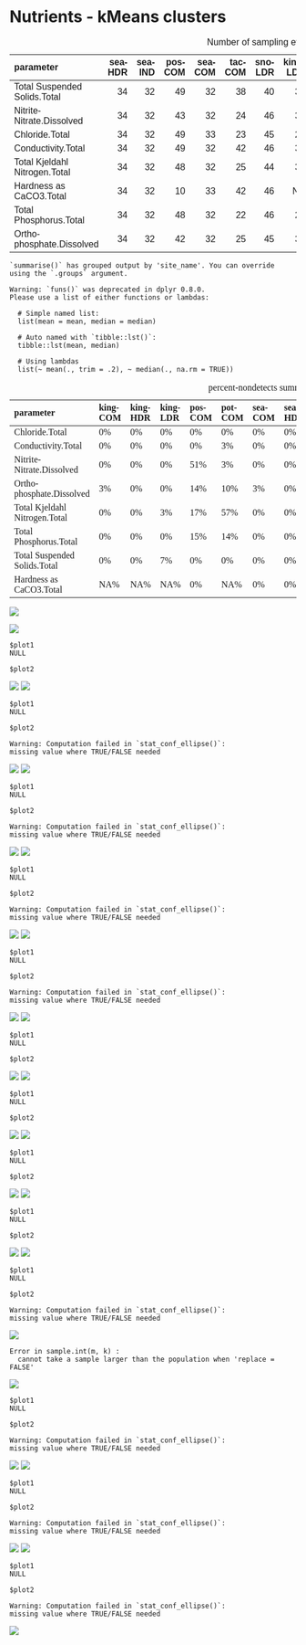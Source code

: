 Nutrients - kMeans clusters
================

<table class=" lightable-classic" style="font-family: &quot;Arial Narrow&quot;, &quot;Source Sans Pro&quot;, sans-serif; width: auto !important; margin-left: auto; margin-right: auto;">
<caption>
Number of sampling events
</caption>
<thead>
<tr>
<th style="text-align:left;">
parameter
</th>
<th style="text-align:right;">
sea-HDR
</th>
<th style="text-align:right;">
sea-IND
</th>
<th style="text-align:right;">
pos-COM
</th>
<th style="text-align:right;">
sea-COM
</th>
<th style="text-align:right;">
tac-COM
</th>
<th style="text-align:right;">
sno-LDR
</th>
<th style="text-align:right;">
king-LDR
</th>
<th style="text-align:right;">
sno-HDR
</th>
<th style="text-align:right;">
tac-IND
</th>
<th style="text-align:right;">
king-COM
</th>
<th style="text-align:right;">
pot-COM
</th>
<th style="text-align:right;">
sno-COM
</th>
<th style="text-align:right;">
tac-HDR
</th>
<th style="text-align:right;">
king-HDR
</th>
</tr>
</thead>
<tbody>
<tr>
<td style="text-align:left;">
Total Suspended Solids.Total
</td>
<td style="text-align:right;">
34
</td>
<td style="text-align:right;">
32
</td>
<td style="text-align:right;">
49
</td>
<td style="text-align:right;">
32
</td>
<td style="text-align:right;">
38
</td>
<td style="text-align:right;">
40
</td>
<td style="text-align:right;">
30
</td>
<td style="text-align:right;">
33
</td>
<td style="text-align:right;">
30
</td>
<td style="text-align:right;">
31
</td>
<td style="text-align:right;">
33
</td>
<td style="text-align:right;">
32
</td>
<td style="text-align:right;">
48
</td>
<td style="text-align:right;">
21
</td>
</tr>
<tr>
<td style="text-align:left;">
Nitrite-Nitrate.Dissolved
</td>
<td style="text-align:right;">
34
</td>
<td style="text-align:right;">
32
</td>
<td style="text-align:right;">
43
</td>
<td style="text-align:right;">
32
</td>
<td style="text-align:right;">
24
</td>
<td style="text-align:right;">
46
</td>
<td style="text-align:right;">
30
</td>
<td style="text-align:right;">
37
</td>
<td style="text-align:right;">
20
</td>
<td style="text-align:right;">
31
</td>
<td style="text-align:right;">
31
</td>
<td style="text-align:right;">
38
</td>
<td style="text-align:right;">
42
</td>
<td style="text-align:right;">
21
</td>
</tr>
<tr>
<td style="text-align:left;">
Chloride.Total
</td>
<td style="text-align:right;">
34
</td>
<td style="text-align:right;">
32
</td>
<td style="text-align:right;">
49
</td>
<td style="text-align:right;">
33
</td>
<td style="text-align:right;">
23
</td>
<td style="text-align:right;">
45
</td>
<td style="text-align:right;">
28
</td>
<td style="text-align:right;">
37
</td>
<td style="text-align:right;">
18
</td>
<td style="text-align:right;">
31
</td>
<td style="text-align:right;">
2
</td>
<td style="text-align:right;">
37
</td>
<td style="text-align:right;">
35
</td>
<td style="text-align:right;">
20
</td>
</tr>
<tr>
<td style="text-align:left;">
Conductivity.Total
</td>
<td style="text-align:right;">
34
</td>
<td style="text-align:right;">
32
</td>
<td style="text-align:right;">
49
</td>
<td style="text-align:right;">
32
</td>
<td style="text-align:right;">
42
</td>
<td style="text-align:right;">
46
</td>
<td style="text-align:right;">
30
</td>
<td style="text-align:right;">
37
</td>
<td style="text-align:right;">
34
</td>
<td style="text-align:right;">
31
</td>
<td style="text-align:right;">
32
</td>
<td style="text-align:right;">
39
</td>
<td style="text-align:right;">
52
</td>
<td style="text-align:right;">
21
</td>
</tr>
<tr>
<td style="text-align:left;">
Total Kjeldahl Nitrogen.Total
</td>
<td style="text-align:right;">
34
</td>
<td style="text-align:right;">
32
</td>
<td style="text-align:right;">
48
</td>
<td style="text-align:right;">
32
</td>
<td style="text-align:right;">
25
</td>
<td style="text-align:right;">
44
</td>
<td style="text-align:right;">
30
</td>
<td style="text-align:right;">
34
</td>
<td style="text-align:right;">
21
</td>
<td style="text-align:right;">
31
</td>
<td style="text-align:right;">
30
</td>
<td style="text-align:right;">
34
</td>
<td style="text-align:right;">
42
</td>
<td style="text-align:right;">
21
</td>
</tr>
<tr>
<td style="text-align:left;">
Hardness as CaCO3.Total
</td>
<td style="text-align:right;">
34
</td>
<td style="text-align:right;">
32
</td>
<td style="text-align:right;">
10
</td>
<td style="text-align:right;">
33
</td>
<td style="text-align:right;">
42
</td>
<td style="text-align:right;">
46
</td>
<td style="text-align:right;">
NA
</td>
<td style="text-align:right;">
38
</td>
<td style="text-align:right;">
33
</td>
<td style="text-align:right;">
NA
</td>
<td style="text-align:right;">
NA
</td>
<td style="text-align:right;">
39
</td>
<td style="text-align:right;">
52
</td>
<td style="text-align:right;">
NA
</td>
</tr>
<tr>
<td style="text-align:left;">
Total Phosphorus.Total
</td>
<td style="text-align:right;">
34
</td>
<td style="text-align:right;">
32
</td>
<td style="text-align:right;">
48
</td>
<td style="text-align:right;">
32
</td>
<td style="text-align:right;">
22
</td>
<td style="text-align:right;">
46
</td>
<td style="text-align:right;">
29
</td>
<td style="text-align:right;">
37
</td>
<td style="text-align:right;">
19
</td>
<td style="text-align:right;">
31
</td>
<td style="text-align:right;">
29
</td>
<td style="text-align:right;">
39
</td>
<td style="text-align:right;">
40
</td>
<td style="text-align:right;">
21
</td>
</tr>
<tr>
<td style="text-align:left;">
Ortho-phosphate.Dissolved
</td>
<td style="text-align:right;">
34
</td>
<td style="text-align:right;">
32
</td>
<td style="text-align:right;">
42
</td>
<td style="text-align:right;">
32
</td>
<td style="text-align:right;">
25
</td>
<td style="text-align:right;">
45
</td>
<td style="text-align:right;">
30
</td>
<td style="text-align:right;">
37
</td>
<td style="text-align:right;">
22
</td>
<td style="text-align:right;">
31
</td>
<td style="text-align:right;">
29
</td>
<td style="text-align:right;">
39
</td>
<td style="text-align:right;">
44
</td>
<td style="text-align:right;">
21
</td>
</tr>
</tbody>
</table>

    `summarise()` has grouped output by 'site_name'. You can override using the `.groups` argument.

    Warning: `funs()` was deprecated in dplyr 0.8.0.
    Please use a list of either functions or lambdas: 

      # Simple named list: 
      list(mean = mean, median = median)

      # Auto named with `tibble::lst()`: 
      tibble::lst(mean, median)

      # Using lambdas
      list(~ mean(., trim = .2), ~ median(., na.rm = TRUE))

<table class=" lightable-classic" style="font-family: serif; margin-left: auto; margin-right: auto;">
<caption>
percent-nondetects summary
</caption>
<thead>
<tr>
<th style="text-align:left;">
parameter
</th>
<th style="text-align:left;">
king-COM
</th>
<th style="text-align:left;">
king-HDR
</th>
<th style="text-align:left;">
king-LDR
</th>
<th style="text-align:left;">
pos-COM
</th>
<th style="text-align:left;">
pot-COM
</th>
<th style="text-align:left;">
sea-COM
</th>
<th style="text-align:left;">
sea-HDR
</th>
<th style="text-align:left;">
sea-IND
</th>
<th style="text-align:left;">
sno-COM
</th>
<th style="text-align:left;">
sno-HDR
</th>
<th style="text-align:left;">
sno-LDR
</th>
<th style="text-align:left;">
tac-COM
</th>
<th style="text-align:left;">
tac-HDR
</th>
<th style="text-align:left;">
tac-IND
</th>
</tr>
</thead>
<tbody>
<tr>
<td style="text-align:left;">
Chloride.Total
</td>
<td style="text-align:left;">
0%
</td>
<td style="text-align:left;">
0%
</td>
<td style="text-align:left;">
0%
</td>
<td style="text-align:left;">
0%
</td>
<td style="text-align:left;">
0%
</td>
<td style="text-align:left;">
0%
</td>
<td style="text-align:left;">
0%
</td>
<td style="text-align:left;">
0%
</td>
<td style="text-align:left;">
5%
</td>
<td style="text-align:left;">
22%
</td>
<td style="text-align:left;">
2%
</td>
<td style="text-align:left;">
0%
</td>
<td style="text-align:left;">
0%
</td>
<td style="text-align:left;">
0%
</td>
</tr>
<tr>
<td style="text-align:left;">
Conductivity.Total
</td>
<td style="text-align:left;">
0%
</td>
<td style="text-align:left;">
0%
</td>
<td style="text-align:left;">
0%
</td>
<td style="text-align:left;">
0%
</td>
<td style="text-align:left;">
3%
</td>
<td style="text-align:left;">
0%
</td>
<td style="text-align:left;">
0%
</td>
<td style="text-align:left;">
0%
</td>
<td style="text-align:left;">
NA%
</td>
<td style="text-align:left;">
0%
</td>
<td style="text-align:left;">
0%
</td>
<td style="text-align:left;">
0%
</td>
<td style="text-align:left;">
0%
</td>
<td style="text-align:left;">
0%
</td>
</tr>
<tr>
<td style="text-align:left;">
Nitrite-Nitrate.Dissolved
</td>
<td style="text-align:left;">
0%
</td>
<td style="text-align:left;">
0%
</td>
<td style="text-align:left;">
0%
</td>
<td style="text-align:left;">
51%
</td>
<td style="text-align:left;">
3%
</td>
<td style="text-align:left;">
0%
</td>
<td style="text-align:left;">
0%
</td>
<td style="text-align:left;">
0%
</td>
<td style="text-align:left;">
NA%
</td>
<td style="text-align:left;">
NA%
</td>
<td style="text-align:left;">
NA%
</td>
<td style="text-align:left;">
0%
</td>
<td style="text-align:left;">
0%
</td>
<td style="text-align:left;">
0%
</td>
</tr>
<tr>
<td style="text-align:left;">
Ortho-phosphate.Dissolved
</td>
<td style="text-align:left;">
3%
</td>
<td style="text-align:left;">
0%
</td>
<td style="text-align:left;">
0%
</td>
<td style="text-align:left;">
14%
</td>
<td style="text-align:left;">
10%
</td>
<td style="text-align:left;">
3%
</td>
<td style="text-align:left;">
0%
</td>
<td style="text-align:left;">
0%
</td>
<td style="text-align:left;">
26%
</td>
<td style="text-align:left;">
41%
</td>
<td style="text-align:left;">
4%
</td>
<td style="text-align:left;">
4%
</td>
<td style="text-align:left;">
5%
</td>
<td style="text-align:left;">
14%
</td>
</tr>
<tr>
<td style="text-align:left;">
Total Kjeldahl Nitrogen.Total
</td>
<td style="text-align:left;">
0%
</td>
<td style="text-align:left;">
0%
</td>
<td style="text-align:left;">
3%
</td>
<td style="text-align:left;">
17%
</td>
<td style="text-align:left;">
57%
</td>
<td style="text-align:left;">
0%
</td>
<td style="text-align:left;">
0%
</td>
<td style="text-align:left;">
0%
</td>
<td style="text-align:left;">
6%
</td>
<td style="text-align:left;">
18%
</td>
<td style="text-align:left;">
14%
</td>
<td style="text-align:left;">
4%
</td>
<td style="text-align:left;">
2%
</td>
<td style="text-align:left;">
5%
</td>
</tr>
<tr>
<td style="text-align:left;">
Total Phosphorus.Total
</td>
<td style="text-align:left;">
0%
</td>
<td style="text-align:left;">
0%
</td>
<td style="text-align:left;">
0%
</td>
<td style="text-align:left;">
15%
</td>
<td style="text-align:left;">
14%
</td>
<td style="text-align:left;">
0%
</td>
<td style="text-align:left;">
0%
</td>
<td style="text-align:left;">
0%
</td>
<td style="text-align:left;">
NA%
</td>
<td style="text-align:left;">
0%
</td>
<td style="text-align:left;">
NA%
</td>
<td style="text-align:left;">
0%
</td>
<td style="text-align:left;">
7%
</td>
<td style="text-align:left;">
5%
</td>
</tr>
<tr>
<td style="text-align:left;">
Total Suspended Solids.Total
</td>
<td style="text-align:left;">
0%
</td>
<td style="text-align:left;">
0%
</td>
<td style="text-align:left;">
7%
</td>
<td style="text-align:left;">
0%
</td>
<td style="text-align:left;">
0%
</td>
<td style="text-align:left;">
0%
</td>
<td style="text-align:left;">
0%
</td>
<td style="text-align:left;">
0%
</td>
<td style="text-align:left;">
NA%
</td>
<td style="text-align:left;">
NA%
</td>
<td style="text-align:left;">
NA%
</td>
<td style="text-align:left;">
0%
</td>
<td style="text-align:left;">
0%
</td>
<td style="text-align:left;">
0%
</td>
</tr>
<tr>
<td style="text-align:left;">
Hardness as CaCO3.Total
</td>
<td style="text-align:left;">
NA%
</td>
<td style="text-align:left;">
NA%
</td>
<td style="text-align:left;">
NA%
</td>
<td style="text-align:left;">
0%
</td>
<td style="text-align:left;">
NA%
</td>
<td style="text-align:left;">
0%
</td>
<td style="text-align:left;">
0%
</td>
<td style="text-align:left;">
0%
</td>
<td style="text-align:left;">
0%
</td>
<td style="text-align:left;">
0%
</td>
<td style="text-align:left;">
0%
</td>
<td style="text-align:left;">
0%
</td>
<td style="text-align:left;">
0%
</td>
<td style="text-align:left;">
0%
</td>
</tr>
</tbody>
</table>

![](nutrients_clusters_files/figure-gfm/unnamed-chunk-2-1.png)<!-- -->

<!-- ## All sites  -->
<!-- ```{r fig.height=8, fig.width=8} -->
<!-- all.sites <-  -->
<!-- s8.data.df %>%  -->
<!--   mutate(loc_date = paste0(site_name, "_",field_collection_start_date)) %>% -->
<!--   pivot_wider( -->
<!--     names_from = loc_date, id_cols = parameter, -->
<!--     values_from = new_result_value, -->
<!--     values_fn = mean -->
<!--   ) %>% -->
<!--   remove_rownames() %>% -->
<!--   column_to_rownames("parameter") %>% -->
<!--   log() %>%  -->
<!--   t() %>% -->
<!--   as.data.frame() %>% -->
<!--   drop_na() %>% -->
<!--   scale(center = TRUE, scale = TRUE) %>%  -->
<!--   t() %>% -->
<!--   as.data.frame()  -->
<!-- all.sites.t <- all.sites %>% t() %>% as.data.frame() %>% pivot_longer(cols = everything()) -->
<!-- km <- kmeans(all.sites, 3) -->
<!-- km$cluster %>% as.data.frame() -->
<!-- all.sites.t %>% left_join(km$cluster %>% as.data.frame()) -->
<!-- #fviz_nbclust(all.sites, kmeans, k.max =9) -->
<!-- ggpairs(all.sites %>% t(), col=c(1:4)[km$cluster]) -->
<!-- fviz_cluster(main = "All Sites", kmeans(all.sites, 4),data = all.sites,repel =TRUE,show.clust.cent = FALSE,ellipse.type = "confidence", ellipse.level = 0.9) -->
<!-- ``` -->

![](nutrients_clusters_files/figure-gfm/unnamed-chunk-4-1.png)<!-- -->

    $plot1
    NULL

    $plot2

![](nutrients_clusters_files/figure-gfm/unnamed-chunk-4-2.png)<!-- -->
![](nutrients_clusters_files/figure-gfm/unnamed-chunk-4-3.png)<!-- -->

    $plot1
    NULL

    $plot2

    Warning: Computation failed in `stat_conf_ellipse()`:
    missing value where TRUE/FALSE needed

![](nutrients_clusters_files/figure-gfm/unnamed-chunk-4-4.png)<!-- -->
![](nutrients_clusters_files/figure-gfm/unnamed-chunk-4-5.png)<!-- -->

    $plot1
    NULL

    $plot2

    Warning: Computation failed in `stat_conf_ellipse()`:
    missing value where TRUE/FALSE needed

![](nutrients_clusters_files/figure-gfm/unnamed-chunk-4-6.png)<!-- -->
![](nutrients_clusters_files/figure-gfm/unnamed-chunk-4-7.png)<!-- -->

    $plot1
    NULL

    $plot2

    Warning: Computation failed in `stat_conf_ellipse()`:
    missing value where TRUE/FALSE needed

![](nutrients_clusters_files/figure-gfm/unnamed-chunk-4-8.png)<!-- -->
![](nutrients_clusters_files/figure-gfm/unnamed-chunk-4-9.png)<!-- -->

    $plot1
    NULL

    $plot2

    Warning: Computation failed in `stat_conf_ellipse()`:
    missing value where TRUE/FALSE needed

![](nutrients_clusters_files/figure-gfm/unnamed-chunk-4-10.png)<!-- -->
![](nutrients_clusters_files/figure-gfm/unnamed-chunk-4-11.png)<!-- -->

    $plot1
    NULL

    $plot2

![](nutrients_clusters_files/figure-gfm/unnamed-chunk-4-12.png)<!-- -->
![](nutrients_clusters_files/figure-gfm/unnamed-chunk-4-13.png)<!-- -->

    $plot1
    NULL

    $plot2

![](nutrients_clusters_files/figure-gfm/unnamed-chunk-4-14.png)<!-- -->
![](nutrients_clusters_files/figure-gfm/unnamed-chunk-4-15.png)<!-- -->

    $plot1
    NULL

    $plot2

![](nutrients_clusters_files/figure-gfm/unnamed-chunk-4-16.png)<!-- -->
![](nutrients_clusters_files/figure-gfm/unnamed-chunk-4-17.png)<!-- -->

    $plot1
    NULL

    $plot2

![](nutrients_clusters_files/figure-gfm/unnamed-chunk-4-18.png)<!-- -->
![](nutrients_clusters_files/figure-gfm/unnamed-chunk-4-19.png)<!-- -->

    $plot1
    NULL

    $plot2

    Warning: Computation failed in `stat_conf_ellipse()`:
    missing value where TRUE/FALSE needed

![](nutrients_clusters_files/figure-gfm/unnamed-chunk-4-20.png)<!-- -->


    Error in sample.int(m, k) : 
      cannot take a sample larger than the population when 'replace = FALSE'

![](nutrients_clusters_files/figure-gfm/unnamed-chunk-4-21.png)<!-- -->

    $plot1
    NULL

    $plot2

    Warning: Computation failed in `stat_conf_ellipse()`:
    missing value where TRUE/FALSE needed

![](nutrients_clusters_files/figure-gfm/unnamed-chunk-4-22.png)<!-- -->
![](nutrients_clusters_files/figure-gfm/unnamed-chunk-4-23.png)<!-- -->

    $plot1
    NULL

    $plot2

    Warning: Computation failed in `stat_conf_ellipse()`:
    missing value where TRUE/FALSE needed

![](nutrients_clusters_files/figure-gfm/unnamed-chunk-4-24.png)<!-- -->
![](nutrients_clusters_files/figure-gfm/unnamed-chunk-4-25.png)<!-- -->

    $plot1
    NULL

    $plot2

    Warning: Computation failed in `stat_conf_ellipse()`:
    missing value where TRUE/FALSE needed

![](nutrients_clusters_files/figure-gfm/unnamed-chunk-4-26.png)<!-- -->

